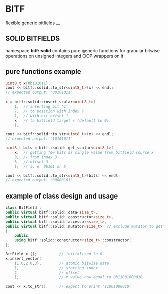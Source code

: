 # BITF

flexible generic bitfields
__

## SOLID BITFIELDS
namespace **bitf::solid** contains pure generic functions for granular bitwise operations on unsigned integers and OOP wrappers on it

## pure functions example
```c++
uint8_t x{0b101011};
cout << bitf::solid::to_str<uint8_t>(x) << endl;
// expected output: "00101011"

x = bitf::solid::insert_scalar<uint8_t>(
    1,  // inserting bit '1'
    7,  // to position with index 7
    1,  // with bit offset 1
    x   // to bitfield target x (default to 0)
    ); 

cout << bitf::solid::to_str<uint8_t>(x) << endl;
// expected output: "10101011"

uint8_t bits = bitf::solid::get_scalar<uint8_t>(
    x,  // getting few bits as single value from bitfield source x
    3,  // from index 3
    3   // offset 3
    );  // i. e. 0b101 or 5

cout << bitf::solid::to_str<uint8_t>(bits) << endl;
// expected output: "00000101"                    
```
    
## example of class design and usage
```c++
class BitField :
public virtual bitf::solid::data<size_t>,
public virtual bitf::solid::constructor<size_t>, 
public virtual bitf::solid::accessor<size_t>,
public virtual bitf::solid::mutator<size_t>  // exclude mutator to get immutable type
{
    public:
    using bitf::solid::constructor<size_t>::constructor;
};

BitField x {};          // initialized to 0
x.insert_vector(
    {1,0,2,0,3},        // atomic bitwise data
    1,                  // starting index
    2                   // offset
    );                  // x value now equal to 0b11001000010
    
cout << x.to_str();     // expect to print '11001000010'
```
